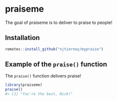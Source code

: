 
<!-- README.md is generated from README.Rmd. Please edit that file -->

# praiseme

The goal of praiseme is to deliver to praise to people\!

## Installation

``` r
remotes::install_github("njtierney/mypraise")
```

## Example of the `praise()` function

The `praise()` function delivers praise\!

``` r
library(praiseme)
praise()
#> [1] "You're the best, Nick!"
```
